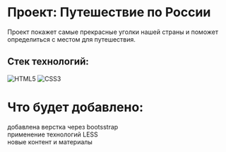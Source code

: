 # Проект: Путешествие по России
Проект покажет самые прекрасные уголки нашей страны и поможет определиться с местом для путешествия.  
## Стек технологий:
![HTML5](https://img.shields.io/badge/-HTML5-090909?style=for-the-badge&logo=HTML5)
![CSS3](https://img.shields.io/badge/-CSS3-090909?style=for-the-badge&logo=CSS3)
# Что будет добавлено:  
добавлена верстка через bootsstrap  
применение технологий LESS  
новые контент и материалы



